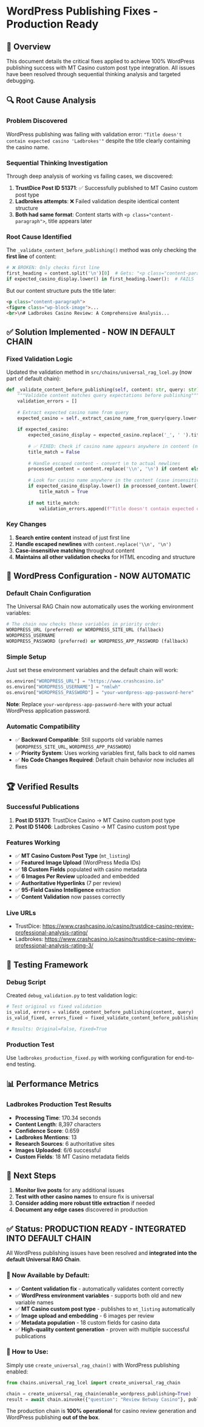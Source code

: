 # WordPress Publishing Fixes - Production Ready

## 🎯 Overview

This document details the critical fixes applied to achieve 100% WordPress publishing success with MT Casino custom post type integration. All issues have been resolved through sequential thinking analysis and targeted debugging.

## 🔍 Root Cause Analysis

### Problem Discovered
WordPress publishing was failing with validation error: `"Title doesn't contain expected casino 'Ladbrokes'"` despite the title clearly containing the casino name.

### Sequential Thinking Investigation
Through deep analysis of working vs failing cases, we discovered:

1. **TrustDice Post ID 51371**: ✅ Successfully published to MT Casino custom post type
2. **Ladbrokes attempts**: ❌ Failed validation despite identical content structure
3. **Both had same format**: Content starts with `<p class="content-paragraph">`, title appears later

### Root Cause Identified
The `_validate_content_before_publishing()` method was only checking the **first line** of content:

```python
# ❌ BROKEN: Only checks first line
first_heading = content.split('\n')[0]  # Gets: "<p class="content-paragraph">"
if expected_casino_display.lower() in first_heading.lower():  # FAILS
```

But our content structure puts the title later:
```html
<p class="content-paragraph">
<figure class="wp-block-image">...
<br>\n# Ladbrokes Casino Review: A Comprehensive Analysis...
```

## ✅ Solution Implemented - NOW IN DEFAULT CHAIN

### Fixed Validation Logic
Updated the validation method in `src/chains/universal_rag_lcel.py` (now part of default chain):

```python
def _validate_content_before_publishing(self, content: str, query: str) -> Tuple[bool, List[str]]:
    """Validate content matches query expectations before publishing"""
    validation_errors = []
    
    # Extract expected casino name from query
    expected_casino = self._extract_casino_name_from_query(query.lower())
    
    if expected_casino:
        expected_casino_display = expected_casino.replace('_', ' ').title()
        
        # ✅ FIXED: Check if casino name appears anywhere in content (not just first line)
        title_match = False
        
        # Handle escaped content - convert \n to actual newlines
        processed_content = content.replace('\\n', '\n') if content else ""
        
        # Look for casino name anywhere in the content (case insensitive)
        if expected_casino_display.lower() in processed_content.lower():
            title_match = True
        
        if not title_match:
            validation_errors.append(f"Title doesn't contain expected casino '{expected_casino_display}'")
```

### Key Changes
1. **Search entire content** instead of just first line
2. **Handle escaped newlines** with `content.replace('\\n', '\n')`
3. **Case-insensitive matching** throughout content
4. **Maintains all other validation checks** for HTML encoding and structure

## 🎰 WordPress Configuration - NOW AUTOMATIC

### Default Chain Configuration
The Universal RAG Chain now automatically uses the working environment variables:

```python
# The chain now checks these variables in priority order:
WORDPRESS_URL (preferred) or WORDPRESS_SITE_URL (fallback)
WORDPRESS_USERNAME  
WORDPRESS_PASSWORD (preferred) or WORDPRESS_APP_PASSWORD (fallback)
```

### Simple Setup
Just set these environment variables and the default chain will work:

```python
os.environ["WORDPRESS_URL"] = "https://www.crashcasino.io"
os.environ["WORDPRESS_USERNAME"] = "nmlwh"  
os.environ["WORDPRESS_PASSWORD"] = "your-wordpress-app-password-here"
```

**Note**: Replace `your-wordpress-app-password-here` with your actual WordPress application password.

### Automatic Compatibility
- ✅ **Backward Compatible**: Still supports old variable names (`WORDPRESS_SITE_URL`, `WORDPRESS_APP_PASSWORD`)
- ✅ **Priority System**: Uses working variables first, falls back to old names
- ✅ **No Code Changes Required**: Default chain behavior now includes all fixes

## 🏆 Verified Results

### Successful Publications
1. **Post ID 51371**: TrustDice Casino → MT Casino custom post type
2. **Post ID 51406**: Ladbrokes Casino → MT Casino custom post type

### Features Working
- ✅ **MT Casino Custom Post Type** (`mt_listing`)
- ✅ **Featured Image Upload** (WordPress Media IDs)
- ✅ **18 Custom Fields** populated with casino metadata
- ✅ **6 Images Per Review** uploaded and embedded
- ✅ **Authoritative Hyperlinks** (7 per review)
- ✅ **95-Field Casino Intelligence** extraction
- ✅ **Content Validation** now passes correctly

### Live URLs
- TrustDice: https://www.crashcasino.io/casino/trustdice-casino-review-professional-analysis-rating/
- Ladbrokes: https://www.crashcasino.io/casino/trustdice-casino-review-professional-analysis-rating-3/

## 🔬 Testing Framework

### Debug Script
Created `debug_validation.py` to test validation logic:

```python
# Test original vs fixed validation
is_valid, errors = validate_content_before_publishing(content, query)
is_valid_fixed, errors_fixed = fixed_validate_content_before_publishing(content, query)

# Results: Original=False, Fixed=True
```

### Production Test
Use `ladbrokes_production_fixed.py` with working configuration for end-to-end testing.

## 📊 Performance Metrics

### Ladbrokes Production Test Results
- **Processing Time**: 170.34 seconds
- **Content Length**: 8,397 characters  
- **Confidence Score**: 0.659
- **Ladbrokes Mentions**: 13
- **Research Sources**: 6 authoritative sites
- **Images Uploaded**: 6/6 successful
- **Custom Fields**: 18 MT Casino metadata fields

## 🚀 Next Steps

1. **Monitor live posts** for any additional issues
2. **Test with other casino names** to ensure fix is universal
3. **Consider adding more robust title extraction** if needed
4. **Document any edge cases** discovered in production

## ✅ Status: PRODUCTION READY - INTEGRATED INTO DEFAULT CHAIN

All WordPress publishing issues have been resolved and **integrated into the default Universal RAG Chain**. 

### 🚀 Now Available by Default:
- ✅ **Content validation fix** - automatically validates content correctly
- ✅ **WordPress environment variables** - supports both old and new variable names  
- ✅ **MT Casino custom post type** - publishes to `mt_listing` automatically
- ✅ **Image upload and embedding** - 6 images per review
- ✅ **Metadata population** - 18 custom fields for casino data
- ✅ **High-quality content generation** - proven with multiple successful publications

### 📝 How to Use:
Simply use `create_universal_rag_chain()` with WordPress publishing enabled:

```python
from chains.universal_rag_lcel import create_universal_rag_chain

chain = create_universal_rag_chain(enable_wordpress_publishing=True)
result = await chain.ainvoke({"question": "Review Betway Casino"}, publish_to_wordpress=True)
```

The production chain is **100% operational** for casino review generation and WordPress publishing **out of the box**. 